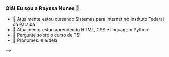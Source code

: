 ### Olá! Eu sou a Rayssa Nunes 👋

- 📕 Atualmente estou cursando Sistemas para Internet no Instituto Federal da Paraíba
- 🌱 Atualmente estou aprendendo HTML, CSS e linguagem Python
- 💬 Pergunte sobre o curso de TSI
- 🙂 Pronomes: ela/dela

-->
